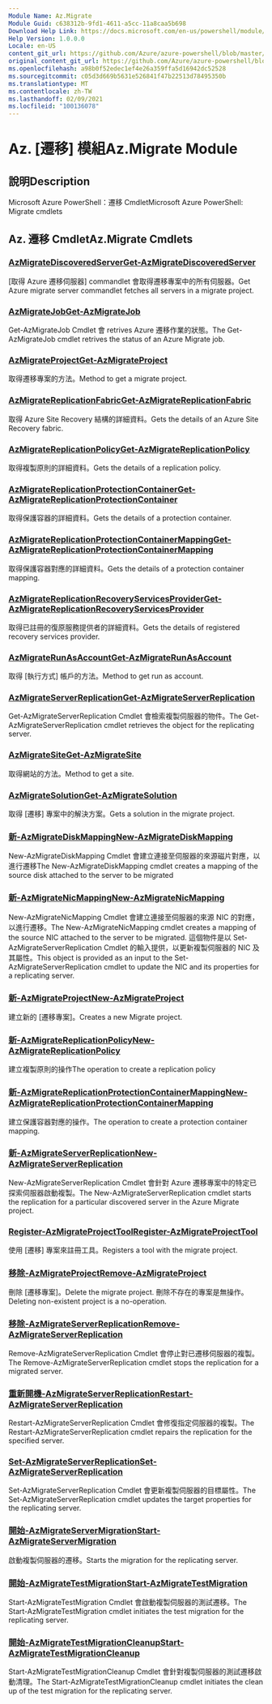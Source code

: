 ```yaml
---
Module Name: Az.Migrate
Module Guid: c638312b-9fd1-4611-a5cc-11a8caa5b698
Download Help Link: https://docs.microsoft.com/en-us/powershell/module/az.migrate
Help Version: 1.0.0.0
Locale: en-US
content_git_url: https://github.com/Azure/azure-powershell/blob/master/src/Migrate/help/Az.Migrate.md
original_content_git_url: https://github.com/Azure/azure-powershell/blob/master/src/Migrate/help/Az.Migrate.md
ms.openlocfilehash: a98b0f52edec1ef4e26a359ffa5d16942dc52528
ms.sourcegitcommit: c05d3d669b5631e526841f47b22513d78495350b
ms.translationtype: MT
ms.contentlocale: zh-TW
ms.lasthandoff: 02/09/2021
ms.locfileid: "100136078"
---
```

# <span data-ttu-id="ef14b-101">Az. [遷移] 模組</span><span class="sxs-lookup"><span data-stu-id="ef14b-101">Az.Migrate Module</span></span>
## <span data-ttu-id="ef14b-102">說明</span><span class="sxs-lookup"><span data-stu-id="ef14b-102">Description</span></span>
<span data-ttu-id="ef14b-103">Microsoft Azure PowerShell：遷移 Cmdlet</span><span class="sxs-lookup"><span data-stu-id="ef14b-103">Microsoft Azure PowerShell: Migrate cmdlets</span></span>

## <span data-ttu-id="ef14b-104">Az. 遷移 Cmdlet</span><span class="sxs-lookup"><span data-stu-id="ef14b-104">Az.Migrate Cmdlets</span></span>
### [<span data-ttu-id="ef14b-105">AzMigrateDiscoveredServer</span><span class="sxs-lookup"><span data-stu-id="ef14b-105">Get-AzMigrateDiscoveredServer</span></span>](Get-AzMigrateDiscoveredServer.md)
<span data-ttu-id="ef14b-106">[取得 Azure 遷移伺服器] commandlet 會取得遷移專案中的所有伺服器。</span><span class="sxs-lookup"><span data-stu-id="ef14b-106">Get Azure migrate server commandlet fetches all servers in a migrate project.</span></span>

### [<span data-ttu-id="ef14b-107">AzMigrateJob</span><span class="sxs-lookup"><span data-stu-id="ef14b-107">Get-AzMigrateJob</span></span>](Get-AzMigrateJob.md)
<span data-ttu-id="ef14b-108">Get-AzMigrateJob Cmdlet 會 retrives Azure 遷移作業的狀態。</span><span class="sxs-lookup"><span data-stu-id="ef14b-108">The Get-AzMigrateJob cmdlet retrives the status of an Azure Migrate job.</span></span>

### [<span data-ttu-id="ef14b-109">AzMigrateProject</span><span class="sxs-lookup"><span data-stu-id="ef14b-109">Get-AzMigrateProject</span></span>](Get-AzMigrateProject.md)
<span data-ttu-id="ef14b-110">取得遷移專案的方法。</span><span class="sxs-lookup"><span data-stu-id="ef14b-110">Method to get a migrate project.</span></span>

### [<span data-ttu-id="ef14b-111">AzMigrateReplicationFabric</span><span class="sxs-lookup"><span data-stu-id="ef14b-111">Get-AzMigrateReplicationFabric</span></span>](Get-AzMigrateReplicationFabric.md)
<span data-ttu-id="ef14b-112">取得 Azure Site Recovery 結構的詳細資料。</span><span class="sxs-lookup"><span data-stu-id="ef14b-112">Gets the details of an Azure Site Recovery fabric.</span></span>

### [<span data-ttu-id="ef14b-113">AzMigrateReplicationPolicy</span><span class="sxs-lookup"><span data-stu-id="ef14b-113">Get-AzMigrateReplicationPolicy</span></span>](Get-AzMigrateReplicationPolicy.md)
<span data-ttu-id="ef14b-114">取得複製原則的詳細資料。</span><span class="sxs-lookup"><span data-stu-id="ef14b-114">Gets the details of a replication policy.</span></span>

### [<span data-ttu-id="ef14b-115">AzMigrateReplicationProtectionContainer</span><span class="sxs-lookup"><span data-stu-id="ef14b-115">Get-AzMigrateReplicationProtectionContainer</span></span>](Get-AzMigrateReplicationProtectionContainer.md)
<span data-ttu-id="ef14b-116">取得保護容器的詳細資料。</span><span class="sxs-lookup"><span data-stu-id="ef14b-116">Gets the details of a protection container.</span></span>

### [<span data-ttu-id="ef14b-117">AzMigrateReplicationProtectionContainerMapping</span><span class="sxs-lookup"><span data-stu-id="ef14b-117">Get-AzMigrateReplicationProtectionContainerMapping</span></span>](Get-AzMigrateReplicationProtectionContainerMapping.md)
<span data-ttu-id="ef14b-118">取得保護容器對應的詳細資料。</span><span class="sxs-lookup"><span data-stu-id="ef14b-118">Gets the details of a protection container mapping.</span></span>

### [<span data-ttu-id="ef14b-119">AzMigrateReplicationRecoveryServicesProvider</span><span class="sxs-lookup"><span data-stu-id="ef14b-119">Get-AzMigrateReplicationRecoveryServicesProvider</span></span>](Get-AzMigrateReplicationRecoveryServicesProvider.md)
<span data-ttu-id="ef14b-120">取得已註冊的復原服務提供者的詳細資料。</span><span class="sxs-lookup"><span data-stu-id="ef14b-120">Gets the details of registered recovery services provider.</span></span>

### [<span data-ttu-id="ef14b-121">AzMigrateRunAsAccount</span><span class="sxs-lookup"><span data-stu-id="ef14b-121">Get-AzMigrateRunAsAccount</span></span>](Get-AzMigrateRunAsAccount.md)
<span data-ttu-id="ef14b-122">取得 [執行方式] 帳戶的方法。</span><span class="sxs-lookup"><span data-stu-id="ef14b-122">Method to get run as account.</span></span>

### [<span data-ttu-id="ef14b-123">AzMigrateServerReplication</span><span class="sxs-lookup"><span data-stu-id="ef14b-123">Get-AzMigrateServerReplication</span></span>](Get-AzMigrateServerReplication.md)
<span data-ttu-id="ef14b-124">Get-AzMigrateServerReplication Cmdlet 會檢索複製伺服器的物件。</span><span class="sxs-lookup"><span data-stu-id="ef14b-124">The Get-AzMigrateServerReplication cmdlet retrieves the object for the replicating server.</span></span>

### [<span data-ttu-id="ef14b-125">AzMigrateSite</span><span class="sxs-lookup"><span data-stu-id="ef14b-125">Get-AzMigrateSite</span></span>](Get-AzMigrateSite.md)
<span data-ttu-id="ef14b-126">取得網站的方法。</span><span class="sxs-lookup"><span data-stu-id="ef14b-126">Method to get a site.</span></span>

### [<span data-ttu-id="ef14b-127">AzMigrateSolution</span><span class="sxs-lookup"><span data-stu-id="ef14b-127">Get-AzMigrateSolution</span></span>](Get-AzMigrateSolution.md)
<span data-ttu-id="ef14b-128">取得 [遷移] 專案中的解決方案。</span><span class="sxs-lookup"><span data-stu-id="ef14b-128">Gets a solution in the migrate project.</span></span>

### [<span data-ttu-id="ef14b-129">新-AzMigrateDiskMapping</span><span class="sxs-lookup"><span data-stu-id="ef14b-129">New-AzMigrateDiskMapping</span></span>](New-AzMigrateDiskMapping.md)
<span data-ttu-id="ef14b-130">New-AzMigrateDiskMapping Cmdlet 會建立連接至伺服器的來源磁片對應，以進行遷移</span><span class="sxs-lookup"><span data-stu-id="ef14b-130">The New-AzMigrateDiskMapping cmdlet creates a mapping of the source disk attached to the server to be migrated</span></span>

### [<span data-ttu-id="ef14b-131">新-AzMigrateNicMapping</span><span class="sxs-lookup"><span data-stu-id="ef14b-131">New-AzMigrateNicMapping</span></span>](New-AzMigrateNicMapping.md)
<span data-ttu-id="ef14b-132">New-AzMigrateNicMapping Cmdlet 會建立連接至伺服器的來源 NIC 的對應，以進行遷移。</span><span class="sxs-lookup"><span data-stu-id="ef14b-132">The New-AzMigrateNicMapping cmdlet creates a mapping of the source NIC attached to the server to be migrated.</span></span>
<span data-ttu-id="ef14b-133">這個物件是以 Set-AzMigrateServerReplication Cmdlet 的輸入提供，以更新複製伺服器的 NIC 及其屬性。</span><span class="sxs-lookup"><span data-stu-id="ef14b-133">This object is provided as an input to the Set-AzMigrateServerReplication cmdlet to update the NIC and its properties for a replicating server.</span></span>

### [<span data-ttu-id="ef14b-134">新-AzMigrateProject</span><span class="sxs-lookup"><span data-stu-id="ef14b-134">New-AzMigrateProject</span></span>](New-AzMigrateProject.md)
<span data-ttu-id="ef14b-135">建立新的 [遷移專案]。</span><span class="sxs-lookup"><span data-stu-id="ef14b-135">Creates a new Migrate project.</span></span>

### [<span data-ttu-id="ef14b-136">新-AzMigrateReplicationPolicy</span><span class="sxs-lookup"><span data-stu-id="ef14b-136">New-AzMigrateReplicationPolicy</span></span>](New-AzMigrateReplicationPolicy.md)
<span data-ttu-id="ef14b-137">建立複製原則的操作</span><span class="sxs-lookup"><span data-stu-id="ef14b-137">The operation to create a replication policy</span></span>

### [<span data-ttu-id="ef14b-138">新-AzMigrateReplicationProtectionContainerMapping</span><span class="sxs-lookup"><span data-stu-id="ef14b-138">New-AzMigrateReplicationProtectionContainerMapping</span></span>](New-AzMigrateReplicationProtectionContainerMapping.md)
<span data-ttu-id="ef14b-139">建立保護容器對應的操作。</span><span class="sxs-lookup"><span data-stu-id="ef14b-139">The operation to create a protection container mapping.</span></span>

### [<span data-ttu-id="ef14b-140">新-AzMigrateServerReplication</span><span class="sxs-lookup"><span data-stu-id="ef14b-140">New-AzMigrateServerReplication</span></span>](New-AzMigrateServerReplication.md)
<span data-ttu-id="ef14b-141">New-AzMigrateServerReplication Cmdlet 會針對 Azure 遷移專案中的特定已探索伺服器啟動複製。</span><span class="sxs-lookup"><span data-stu-id="ef14b-141">The New-AzMigrateServerReplication cmdlet starts the replication for a particular discovered server in the Azure Migrate project.</span></span>

### [<span data-ttu-id="ef14b-142">Register-AzMigrateProjectTool</span><span class="sxs-lookup"><span data-stu-id="ef14b-142">Register-AzMigrateProjectTool</span></span>](Register-AzMigrateProjectTool.md)
<span data-ttu-id="ef14b-143">使用 [遷移] 專案來註冊工具。</span><span class="sxs-lookup"><span data-stu-id="ef14b-143">Registers a tool with the migrate project.</span></span>

### [<span data-ttu-id="ef14b-144">移除-AzMigrateProject</span><span class="sxs-lookup"><span data-stu-id="ef14b-144">Remove-AzMigrateProject</span></span>](Remove-AzMigrateProject.md)
<span data-ttu-id="ef14b-145">刪除 [遷移專案]。</span><span class="sxs-lookup"><span data-stu-id="ef14b-145">Delete the migrate project.</span></span>
<span data-ttu-id="ef14b-146">刪除不存在的專案是無操作。</span><span class="sxs-lookup"><span data-stu-id="ef14b-146">Deleting non-existent project is a no-operation.</span></span>

### [<span data-ttu-id="ef14b-147">移除-AzMigrateServerReplication</span><span class="sxs-lookup"><span data-stu-id="ef14b-147">Remove-AzMigrateServerReplication</span></span>](Remove-AzMigrateServerReplication.md)
<span data-ttu-id="ef14b-148">Remove-AzMigrateServerReplication Cmdlet 會停止對已遷移伺服器的複製。</span><span class="sxs-lookup"><span data-stu-id="ef14b-148">The Remove-AzMigrateServerReplication cmdlet stops the replication for a migrated server.</span></span>

### [<span data-ttu-id="ef14b-149">重新開機-AzMigrateServerReplication</span><span class="sxs-lookup"><span data-stu-id="ef14b-149">Restart-AzMigrateServerReplication</span></span>](Restart-AzMigrateServerReplication.md)
<span data-ttu-id="ef14b-150">Restart-AzMigrateServerReplication Cmdlet 會修復指定伺服器的複製。</span><span class="sxs-lookup"><span data-stu-id="ef14b-150">The Restart-AzMigrateServerReplication cmdlet repairs the replication for the specified server.</span></span>

### [<span data-ttu-id="ef14b-151">Set-AzMigrateServerReplication</span><span class="sxs-lookup"><span data-stu-id="ef14b-151">Set-AzMigrateServerReplication</span></span>](Set-AzMigrateServerReplication.md)
<span data-ttu-id="ef14b-152">Set-AzMigrateServerReplication Cmdlet 會更新複製伺服器的目標屬性。</span><span class="sxs-lookup"><span data-stu-id="ef14b-152">The Set-AzMigrateServerReplication cmdlet updates the target properties for the replicating server.</span></span>

### [<span data-ttu-id="ef14b-153">開始-AzMigrateServerMigration</span><span class="sxs-lookup"><span data-stu-id="ef14b-153">Start-AzMigrateServerMigration</span></span>](Start-AzMigrateServerMigration.md)
<span data-ttu-id="ef14b-154">啟動複製伺服器的遷移。</span><span class="sxs-lookup"><span data-stu-id="ef14b-154">Starts the migration for the replicating server.</span></span>

### [<span data-ttu-id="ef14b-155">開始-AzMigrateTestMigration</span><span class="sxs-lookup"><span data-stu-id="ef14b-155">Start-AzMigrateTestMigration</span></span>](Start-AzMigrateTestMigration.md)
<span data-ttu-id="ef14b-156">Start-AzMigrateTestMigration Cmdlet 會啟動複製伺服器的測試遷移。</span><span class="sxs-lookup"><span data-stu-id="ef14b-156">The Start-AzMigrateTestMigration cmdlet initiates the test migration for the replicating server.</span></span>

### [<span data-ttu-id="ef14b-157">開始-AzMigrateTestMigrationCleanup</span><span class="sxs-lookup"><span data-stu-id="ef14b-157">Start-AzMigrateTestMigrationCleanup</span></span>](Start-AzMigrateTestMigrationCleanup.md)
<span data-ttu-id="ef14b-158">Start-AzMigrateTestMigrationCleanup Cmdlet 會針對複製伺服器的測試遷移啟動清理。</span><span class="sxs-lookup"><span data-stu-id="ef14b-158">The Start-AzMigrateTestMigrationCleanup cmdlet initiates the clean up of the test migration for the replicating server.</span></span>


